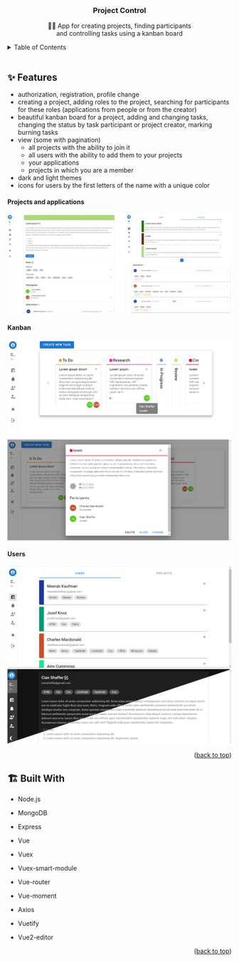 <div id="top"></div>

<!-- PROJECT LOGO -->
<br />
<div align="center">
  <h3 align="center">Project Control</h3>
  <p align="center">
    📝📅 App for creating projects, finding participants<br> and controlling tasks using a kanban board
  </p>
</div>


<!-- TABLE OF CONTENTS -->
<details>
  <summary>Table of Contents</summary>
  <ol>
    <li><a href="#features">Features</a></li>
    <li><a href="#built-with">Built With</a></li>
  </ol>
</details>

<br/>

<!-- FEATURES -->
<h2 id="features">✨ Features</h2>

* authorization, registration, profile change
* creating a project, adding roles to the project, searching for participants for these roles (applications from people or from the creator)
* beautiful kanban board for a project, adding and changing tasks, changing the status by task participant or project creator, marking burning tasks
* view (some with pagination)
  * all projects with the ability to join it 
  * all users with the ability to add them to your projects 
  * your applications 
  * projects in which you are a member
* dark and light themes
* icons for users by the first letters of the name with a unique color


#### Projects and applications
![img_10.png](img_10.png)
#### Kanban
![img_7.png](img_7.png)
![img_6.png](img_6.png)
#### Users
![img.png](img.png)
![img_3.png](img_3.png)

<p align="right">(<a href="#top">back to top</a>)</p>

<!-- BUILT WITH -->
<h2 id="built-with">🏗️ Built With</h2>

* Node.js
* MongoDB
* Express


* Vue
* Vuex
* Vuex-smart-module
* Vue-router
* Vue-moment
* Axios
* Vuetify
* Vue2-editor

<p align="right">(<a href="#top">back to top</a>)</p>
